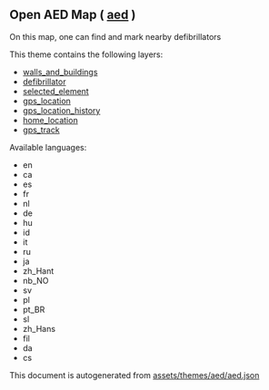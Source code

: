 

 Open AED Map ( [aed](https://mapcomplete.osm.be/aed) ) 
---------------------



On this map, one can find and mark nearby defibrillators

This theme contains the following layers:



  - [walls_and_buildings](../Layers/walls_and_buildings.md)
  - [defibrillator](../Layers/defibrillator.md)
  - [selected_element](../Layers/selected_element.md)
  - [gps_location](../Layers/gps_location.md)
  - [gps_location_history](../Layers/gps_location_history.md)
  - [home_location](../Layers/home_location.md)
  - [gps_track](../Layers/gps_track.md)


Available languages:



  - en
  - ca
  - es
  - fr
  - nl
  - de
  - hu
  - id
  - it
  - ru
  - ja
  - zh_Hant
  - nb_NO
  - sv
  - pl
  - pt_BR
  - sl
  - zh_Hans
  - fil
  - da
  - cs
 

This document is autogenerated from [assets/themes/aed/aed.json](https://github.com/pietervdvn/MapComplete/blob/develop/assets/themes/aed/aed.json)
